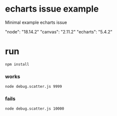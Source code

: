 # echarts issue example
Minimal example echarts issue

"node": "18.14.2"
"canvas": "2.11.2"
"echarts": "5.4.2"

# run
```
npm install
```

### works
```
node debug.scatter.js 9999 
```

### fails
```
node debug.scatter.js 10000
```
